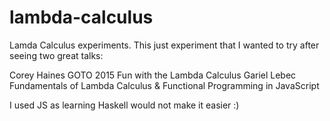 # lambda-calculus
Lamda Calculus experiments. This just experiment that I wanted to try after seeing two great talks: 

Corey Haines GOTO 2015 Fun with the Lambda Calculus 
Gariel Lebec Fundamentals of Lambda Calculus &amp; Functional Programming in JavaScript

I used JS as learning Haskell would not make it easier :) 

